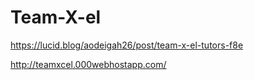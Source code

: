 # Team-X-el
https://lucid.blog/aodeigah26/post/team-x-el-tutors-f8e



http://teamxcel.000webhostapp.com/
